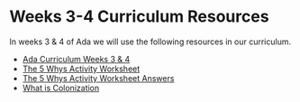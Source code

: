 # Weeks 3-4 Curriculum Resources 

In weeks 3 & 4 of Ada we will use the following resources in our curriculum.

* [Ada Curriculum Weeks 3 & 4](resources/Ada-Curriculum-Weeks-3_4.pdf)
* [The 5 Whys Activity Worksheet](resources/the-5-whys-activity-worksheet.docx)
* [The 5 Whys Activity Worksheet Answers](resources/the-5-whys-activity-answers.pdf)
* [What is Colonization](resources/what-is-colonization.pdf)

